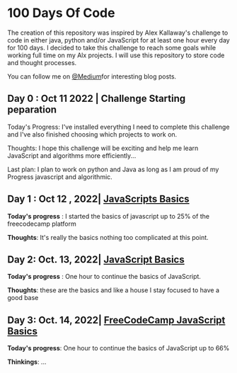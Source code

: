 # 100 Days Of Code


The creation of this repository was inspired by Alex Kallaway's challenge
to code in either java, python and/or JavaScript for at least one hour 
every day for 100 days. I decided to take this challenge to reach some goals while working full time on my Alx projects. I will use this repository to store code and thought processes.

You can follow me on [@Medium](https://yeopevroguinoel.medium.com/)for interesting blog posts.

## Day 0 : Oct 11 2022 | Challenge Starting peparation

Today's Progress: I've installed everything I need to complete this challenge and I've also finished choosing which projects to work on.

Thoughts: I hope this challenge will be exciting and help me learn JavaScript and algorithms more efficiently... 

Last plan: I plan to work on python and Java as long as I am proud of my Progress javascript and algorithmic.

## Day 1 : Oct 12 , 2022| [JavaScripts Basics](https://twitter.com/ARNAZAKASH/status/1580189642091266049)
**Today's progress** : I started the basics of javascript up to 25% of the freecodecamp platform

**Thoughts**: It's really the basics nothing too complicated at this point.

## Day 2: Oct. 13, 2022| [JavaScript Basics](https://twitter.com/ARNAZAKASH/status/1580715628985749505)
**Today's progress** : One hour to continue the basics of JavaScript.

**Thoughts**: these are the basics and like a house I stay focused to have a good base

## Day 3: Oct. 14, 2022| [FreeCodeCamp JavaScript Basics](https://twitter.com/ARNAZAKASH/status/1580910877837996033)
**Today's progress**: One hour to continue the basics of JavaScript up to 66%

**Thinkings**: ...
